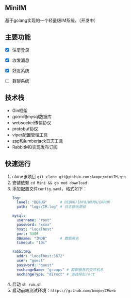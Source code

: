 ## MiniIM

基于golang实现的一个轻量级IM系统。（开发中）


## 主要功能

- [x] 注册登录
- [x] 收发消息
- [x] 好友系统
- [ ] 群聊系统


## 技术栈

- Gin框架
- gorm和mysql数据库
- websocket传输协议
- protobuf协议
- viper配置管理工具
- zap和lumberjack日志工具
- RabbitMQ实现发布订阅


## 快速运行

1. clone该项目 `git clone git@github.com:Axope/miniIM.git`
2. 安装依赖 `cd Mini && go mod download`
3. 添加配置文件`config.yaml`，格式如下：
    ```yaml
    log:
      level: "DEBUG"      # DEBUG/INFO/WARN/ERROR
      path: "logs/IM.log" # 日志输出路径

    mysql:
      username: "root"
      password: "xxxx"
      host: "localhost"
      port: 3306
      DBname: "IMDB"      # 数据库名
      timeout: "10s"

    rabbitmq:
      addr: "localhost:5672"
      user: "guest"
      password: "guest"
      exchangeName: "groups" # 群聊服务的交换机名
      exchangeType: "direct" # 请选择direct
    ```
4. 启动 `sh run.sh`
5. 启动前端测试环境：`https://github.com/Axope/IMweb`